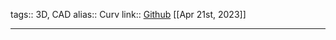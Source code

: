 tags:: 3D, CAD
alias:: Curv
link:: [Github](https://github.com/curv3d/curv) 
[[Apr 21st, 2023]]
***
